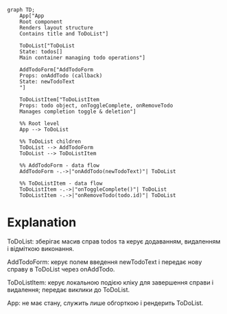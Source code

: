 ```mermaid
graph TD;
    App["App
    Root component
    Renders layout structure
    Contains title and ToDoList"] 

    ToDoList["ToDoList
    State: todos[]
    Main container managing todo operations"] 

    AddTodoForm["AddTodoForm
    Props: onAddTodo (callback)
    State: newTodoText
    "] 

    ToDoListItem["ToDoListItem
    Props: todo object, onToggleComplete, onRemoveTodo
    Manages completion toggle & deletion"] 

    %% Root level
    App --> ToDoList

    %% ToDoList children
    ToDoList --> AddTodoForm
    ToDoList --> ToDoListItem

    %% AddTodoForm - data flow
    AddTodoForm -.->|"onAddTodo(newTodoText)"| ToDoList

    %% ToDoListItem - data flow
    ToDoListItem -.->|"onToggleComplete()"| ToDoList
    ToDoListItem -.->|"onRemoveTodo(todo.id)"| ToDoList
```

# Explanation

ToDoList: зберігає масив справ todos та керує додаванням, видаленням і відміткою виконання.

AddTodoForm: керує полем введення newTodoText і передає нову справу в ToDoList через onAddTodo.

ToDoListItem: керує локальною подією кліку для завершення справи і видалення; передає виклики до ToDoList.

App: не має стану, служить лише обгорткою і рендерить ToDoList.
